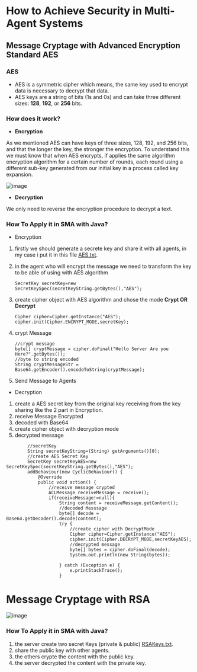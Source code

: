 # How to Achieve Security in Multi-Agent Systems
## Message Cryptage with Advanced Encryption Standard AES
### AES 
* AES is a symmetric cipher which means, the same key used to encrypt data is necessary to decrypt that data.
* AES keys are a string of bits (1s and 0s) and can take three different sizes: **128**, **192**, or **256** bits.
### How does it work?
* **Encryption**

As we mentioned AES can have keys of three sizes, 128, 192, and 256 bits, and that the longer the key, the stronger the encryption.
To understand this we must know that when AES encrypts, if applies the same algorithm encryption algorithm for a certain number of rounds, each round using a different sub-key generated from our initial key in a process called key expansion.

![image](https://user-images.githubusercontent.com/67378945/232121121-469abbb1-ed94-4970-a1bc-f857beec8fd4.png)

* **Decryption**

We only need to reverse the encryption procedure to decrypt a text.

### How To Apply it in SMA with Java?
* Encryption
1. firstly we should generate a secrete key and share it with all agents, in my case i put it in this file [AES.txt](https://github.com/Elma-dev/Cryptage_SMA/blob/master/AES.txt).
2. in the agent who will encrypt the message we need to transform the key to be able of using with AES algorithm

    `SecretKey secretKey=new SecretKeySpec(secretKeyString.getBytes(),"AES");`
3. create cipher object with AES algorithm and chose the mode **Crypt OR Decrypt**

    ```
    Cipher cipher=Cipher.getInstance("AES");
    cipher.init(Cipher.ENCRYPT_MODE,secretKey);
    ```
4. crypt Message
    ```
    //crypt message
    byte[] cryptMessage = cipher.doFinal("Hello Server Are you Here?".getBytes());
    //byte to string encoded
    String cryptMessageStr = Base64.getEncoder().encodeToString(cryptMessage);
    ```
5. Send Message to Agents
* Decryption
1. create a AES secret key from the original key receiving from the key sharing like the 2 part in Encryption.
2. receive Message Encrypted
3. decoded with Base64
4. create cipher object with decryption mode
5. decrypted message 
```
        //secretKey
        String secretKeyString=(String) getArguments()[0];
        //create AES Secret Key
        SecretKey secretKeyAES=new SecretKeySpec(secretKeyString.getBytes(),"AES");
        addBehaviour(new CyclicBehaviour() {
            @Override
            public void action() {
                //receive message crypted
                ACLMessage receiveMessage = receive();
                if(receiveMessage!=null){
                    String content = receiveMessage.getContent();
                    //decoded Messsage
                    byte[] decode = Base64.getDecoder().decode(content);
                    try {
                        //create cipher with DecryptMode
                        Cipher cipher=Cipher.getInstance("AES");
                        cipher.init(Cipher.DECRYPT_MODE,secretKeyAES);
                        //decrypted message
                        byte[] bytes = cipher.doFinal(decode);
                        System.out.println(new String(bytes));

                    } catch (Exception e) {
                        e.printStackTrace();
                    }
```

# Message Cryptage with RSA
![image](https://user-images.githubusercontent.com/67378945/232170802-2ea15b29-9489-4f24-847a-d9618e5ba871.png)

### How To Apply it in SMA with Java?
1. the server create two secret Keys (private & public) [RSAKeys.txt](https://github.com/Elma-dev/Cryptage_SMA/blob/master/RSAKeys).
2. share the public key with other agents.
3. the others crypte the content with the public key.
4. the server decrypted the content with the private key.  

